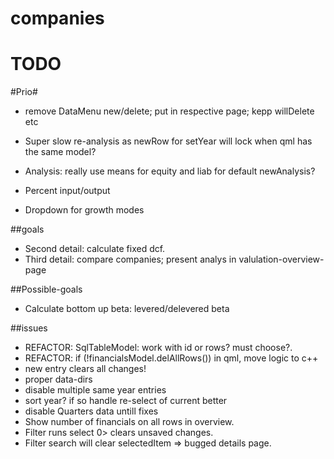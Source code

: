 # companies

# TODO

#Prio#
* remove DataMenu new/delete; put in respective page; kepp willDelete etc
* Super slow re-analysis as newRow for setYear will lock when qml has the same model?

* Analysis: really use means for equity and liab for default newAnalysis?
* Percent input/output
* Dropdown for growth modes

##goals
* Second detail: calculate fixed dcf.
* Third detail: compare companies; present analys in valulation-overview-page

##Possible-goals
* Calculate bottom up beta: levered/delevered beta

##issues
* REFACTOR: SqlTableModel: work with id or rows? must choose?.
* REFACTOR: if (!financialsModel.delAllRows()) in qml, move logic to c++
* new entry clears all changes!
* proper data-dirs
* disable multiple same year entries
* sort year? if so handle re-select of current better
* disable Quarters data untill fixes
* Show number of financials on all rows in overview.
* Filter runs select 0> clears unsaved changes.
* Filter search will clear selectedItem => bugged details page.

